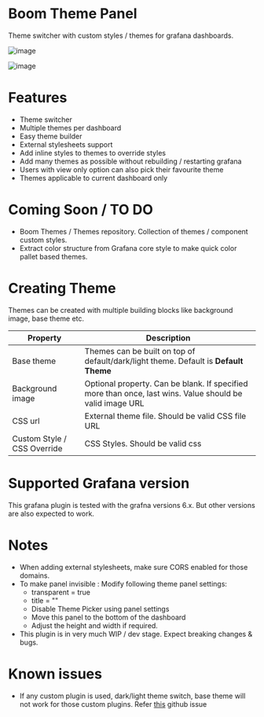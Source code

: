 # Boom Theme Panel

Theme switcher with custom styles / themes for grafana dashboards.

![image](https://user-images.githubusercontent.com/153843/57070256-ba874200-6cce-11e9-85f5-e0a036eb306b.png)

![image](https://user-images.githubusercontent.com/153843/57070201-99265600-6cce-11e9-9a9c-734121df7cb8.png)

# Features

- Theme switcher
- Multiple themes per dashboard
- Easy theme builder
- External stylesheets support
- Add inline styles to themes to override styles
- Add many themes as possible without rebuilding / restarting grafana
- Users with view only option can also pick their favourite theme
- Themes applicable to current dashboard only

# Coming Soon / TO DO

- Boom Themes / Themes repository. Collection of themes / component custom styles.
- Extract color structure from Grafana core style to make quick color pallet based themes.

# Creating Theme

Themes can be created with multiple building blocks like background image, base theme etc.

| Property                    | Description                                                                                              |
| --------------------------- | -------------------------------------------------------------------------------------------------------- |
| Base theme                  | Themes can be built on top of default/dark/light theme. Default is **Default Theme**                     |
| Background image            | Optional property. Can be blank. If specified more than once, last wins. Value should be valid image URL |
| CSS url                     | External theme file. Should be valid CSS file URL                                                        |
| Custom Style / CSS Override | CSS Styles. Should be valid css                                                                          |

# Supported Grafana version

This grafana plugin is tested with the grafna versions 6.x. But other versions are also expected to work.

# Notes

- When adding external stylesheets, make sure CORS enabled for those domains.
- To make panel invisible : Modify following theme panel settings:
  - transparent = true
  - title = ""
  - Disable Theme Picker using panel settings
  - Move this panel to the bottom of the dashboard
  - Adjust the height and width if required.
- This plugin is in very much WIP / dev stage. Expect breaking changes & bugs.

# Known issues

- If any custom plugin is used, dark/light theme switch, base theme will not work for those custom plugins. Refer [this](https://github.com/yesoreyeram/yesoreyeram-boomtheme-panel/issues/3) github issue

